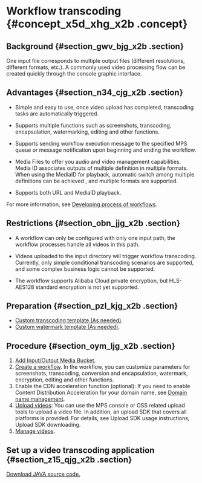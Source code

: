 # Workflow transcoding {#concept_x5d_xhg_x2b .concept}

## Background {#section_gwv_bjg_x2b .section}

One input file corresponds to multiple output files \(different resolutions, different formats, etc.\). A commonly used video processing flow can be created quickly through the console graphic interface.

## Advantages {#section_n34_cjg_x2b .section}

-   Simple and easy to use, once video upload has completed, transcoding tasks are automatically triggered.

-   Supports multiple functions such as screenshots, transcoding, encapsulation, watermarking, editing and other functions.

-   Supports sending workflow execution message to the specified MPS queue or message notification upon beginning and ending the workflow.

-   Media Files to offer you audio and video management capabilities. Media ID associates outputs of multiple definition in multiple formats. When using the MediaID for playback, automatic switch among multiple definitions can be achieved , and multiple formats are supported.

-   Supports both URL and MediaID playback.


For more information, see [Developing process of workflows](https://help.aliyun.com/document_detail/42613.html?spm=a2c4g.11186623.2.4.3d6343afYT4hd0).

## Restrictions {#section_obn_jjg_x2b .section}

-   A workflow can only be configured with only one input path, the workflow processes handle all videos in this path.

-   Videos uploaded to the input directory will trigger workflow transcoding. Currently, only simple conditional transcoding scenarios are supported, and some complex business logic cannot be supported.

-   The workflow supports Alibaba Cloud private encryption, but HLS-AES128 standard encryption is not yet supported.


## Preparation {#section_pzl_kjg_x2b .section}

-   [Custom transcoding template \(As needed\)](https://help.aliyun.com/document_detail/42442.html?spm=a2c4g.11186623.2.5.3d6343afYT4hd0).
-   [Custom watermark template \(As needed\)](https://help.aliyun.com/document_detail/42442.html?spm=a2c4g.11186623.2.6.3d6343afYT4hd0).

## Procedure {#section_oym_ljg_x2b .section}

1.  [Add Input/Output Media Bucket](https://www.alibabacloud.com/help/zh/doc-detail/42430.htm).
2.  [Create a workflow](https://help.aliyun.com/document_detail/42432.html?spm=a2c4g.11186623.2.8.3d6343afYT4hd0). In the workflow, you can customize parameters for screenshots, transcoding, conversion and encapsulation, watermark, encryption, editing and other functions.
3.  Enable the CDN acceleration function \(optional\): If you need to enable Content Distribution Acceleration for your domain name, see [Domain name management](https://help.aliyun.com/document_detail/42431.html?spm=a2c4g.11186623.2.9.3d6343afYT4hd0).
4.  [Upload videos](https://www.alibabacloud.com/help/zh/doc-detail/57334.htm?spm=a2c63.p38356.a3.7.4adf298449fvCS): You can use the MPS console or OSS related upload tools to upload a video file. In addition, an upload SDK that covers all platforms is provided. For details, see Upload SDK usage instructions, Upload SDK downloading.
5.  [Manage videos](https://www.alibabacloud.com/help/zh/doc-detail/42434.htm).

## Set up a video transcoding application {#section_z15_qjg_x2b .section}

[Download JAVA source code.](http://docs-aliyun.cn-hangzhou.oss.aliyun-inc.com/assets/attach/58040/cn_zh/1502865915040/mts-demo-java.tgz?spm=a2c4g.11186623.2.13.3d6343afYT4hd0&file=mts-demo-java.tgz)


